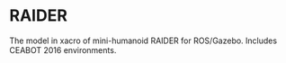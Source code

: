 # RAIDER
The model in xacro of mini-humanoid RAIDER for ROS/Gazebo. Includes CEABOT 2016 environments.
